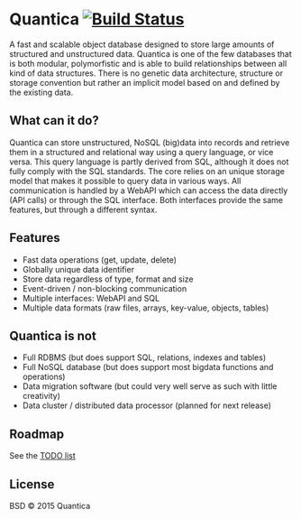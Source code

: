 # Quantica [![Build Status](https://travis-ci.org/yorickdewid/Quantica.svg?branch=master)](https://travis-ci.org/yorickdewid/Quantica)

A fast and scalable object database designed to store large amounts of structured and unstructured data.
Quantica is one of the few databases that is both modular, polymorfistic and is able to build relationships between all kind of data structures.
There is no genetic data architecture, structure or storage convention but rather an implicit model based on and defined by the existing data.

## What can it do?
Quantica can store unstructured, NoSQL (big)data into records and retrieve them in a structured and relational way using a query language, or vice versa.
This query language is partly derived from SQL, although it does not fully comply with the SQL standards.
The core relies on an unique storage model that makes it possible to query data in various ways.
All communication is handled by a WebAPI which can access the data directly (API calls) or through the SQL interface.
Both interfaces provide the same features, but through a different syntax.

## Features
- Fast data operations (get, update, delete)
- Globally unique data identifier
- Store data regardless of type, format and size
- Event-driven / non-blocking communication
- Multiple interfaces: WebAPI and SQL
- Multiple data formats (raw files, arrays, key-value, objects, tables)

## Quantica is __not__
- Full RDBMS (but does support SQL, relations, indexes and tables)
- Full NoSQL database (but does support most bigdata functions and operations)
- Data migration software (but could very well serve as such with little creativity)
- Data cluster / distributed data processor (planned for next release)

## Roadmap
See the [TODO list](TODO.md)

## License

BSD &copy; 2015 Quantica

